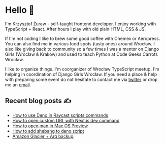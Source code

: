 # Hello 👋

I'm Krzysztof Żuraw - self-taught frontend developer. I enjoy working with TypeScript + React.
After hours I play with old plain HTML, CSS & JS.

If I'm not coding I like to brew some good coffee with Chemex or Aeropress. You can also find me in
various food spots (tasty ones) around Wrocław. I also like giving back to community so a few times
I was a mentor on Django Girls (Wrocław & Kraków) and used to teach Python at Code Geeks Carrots Wrocław.

I like to organize things. I'm coorganizer of Wrocław TypeScript meetup.
I'm helping in coordination of Django Girls Wrocław.
If you need a place & help with preparing some event do not hesitate to contact me via
[twitter](https://twitter.com/krzysztof_zuraw) or drop me an [email](mailto:github@kzuraw.com).

## Recent blog posts ✍️

<!-- FEED-START -->
- [How to use Deno in Raycast scripts commands](https://krzysztofzuraw.com/blog/2021/raycast-deno/)
- [How to open custom URL with Next.js dev command](https://krzysztofzuraw.com/blog/2021/nextjs-custom-dev/)
- [How to open man in Mac OS Preview](https://krzysztofzuraw.com/blog/2021/mac-preview/)
- [How to add shebang to deno script](https://krzysztofzuraw.com/blog/2021/deno-shebang/)
- [Amazon Glacier + Arq backup](https://krzysztofzuraw.com/blog/2021/amazon-backup/)
<!-- FEED-END -->